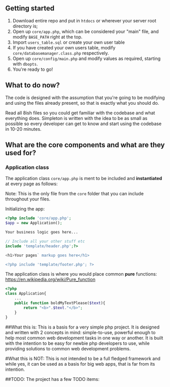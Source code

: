 ## Getting started
1. Download entire repo and put in `htdocs` or wherever your server root directory is;
2. Open up `core/app.php`, which can be considered your "main" file, and modify `BASE_PATH` right at the top. 
3. Import `users_table.sql` or create your own user table
4. If you have created your own users table, modify `core/databasemanager.class.php` respectively.
5. Open up `core/config/main.php` and modify values as required, starting with `dbopts`.
6. You're ready to go!

## What to do now?
The code is designed with the assumption that you're going to be modifying and using the files already present, so that is exactly what you should do.

Read all 8ish files so you could get familiar with the codebase and what everything does. Simpleton is written with the idea to be as small as possible so every developer can get to know and start using the codebase in 10-20 minutes.

## What are the core components and what are they used for?

### Application class ###
The application class `core/app.php` is ment to be included and **instantiated** at every page as follows:

Note: This is the only file from the `core` folder that you can include throughout your files.

Initializing the app: 

```php
<?php include 'core/app.php';
$app = new Application();

Your business logic goes here...

// Include all your other stuff etc
include 'template/header.php';?>

<h1>Your pages` markup goes here</h1>

<?php include 'template/footer.php'; ?>
```

The application class is where you would place common **pure** functions:
https://en.wikipedia.org/wiki/Pure_function

```php
<?php
class Application{
    ...
    public function boldMyTextPlease($text){
        return "<b>".$text."</b>";
    }
}
```

##What this is:
This is a basis for a very simple php project. It is designed and written with 2 concepts in mind: simple-to-use, powerful enough to help most common web development tasks in one way or another. It is built with the intention to be easy for newbie php developers to use, while providing solutions to common web development problems.

#What this is NOT:
This is not intended to be a full fledged framework and while yes, it can be used as a basis for big web apps, that is far from its intention.

##TODO:
The project has a few TODO items:
